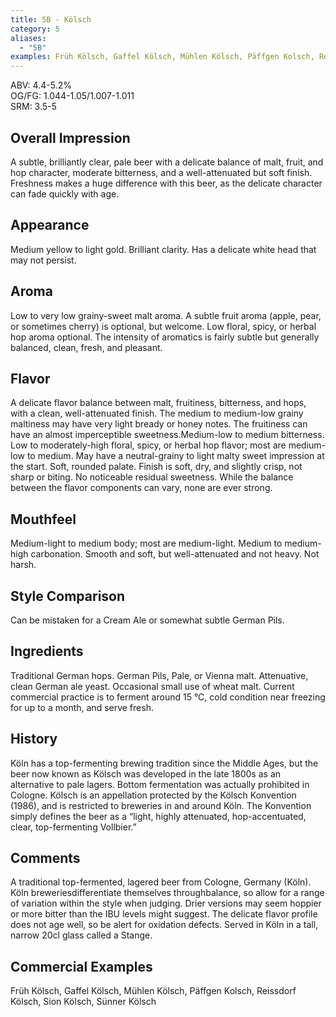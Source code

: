 ```yaml
---
title: 5B - Kölsch
category: 5
aliases: 
  - "5B"
examples: Früh Kölsch, Gaffel Kölsch, Mühlen Kölsch, Päffgen Kolsch, Reissdorf Kölsch, Sion Kölsch, Sünner Kölsch
---
```


ABV: 4.4-5.2%  
OG/FG: 1.044-1.05/1.007-1.011  
SRM: 3.5-5  

## Overall Impression
A subtle, brilliantly clear, pale beer with a delicate balance of malt, fruit, and hop character, moderate bitterness, and a well-attenuated but soft finish. Freshness makes a huge difference with this beer, as the delicate character can fade quickly with age.

## Appearance
Medium yellow to light gold. Brilliant clarity. Has a delicate white head that may not persist.

## Aroma
Low to very low grainy-sweet malt aroma. A subtle fruit aroma (apple, pear, or sometimes cherry) is optional, but welcome. Low floral, spicy, or herbal hop aroma optional. The intensity of aromatics is fairly subtle but generally balanced, clean, fresh, and pleasant.

## Flavor
A delicate flavor balance between malt, fruitiness, bitterness, and hops, with a clean, well-attenuated finish. The medium to medium-low grainy maltiness may have very light bready or honey notes. The fruitiness can have an almost imperceptible sweetness.Medium-low to medium bitterness. Low to moderately-high floral, spicy, or herbal hop flavor; most are medium-low to medium. May have a neutral-grainy to light malty sweet impression at the start. Soft, rounded palate. Finish is soft, dry, and slightly crisp, not sharp or biting. No noticeable residual sweetness. While the balance between the flavor components can vary, none are ever strong.

## Mouthfeel
Medium-light to medium body; most are medium-light. Medium to medium-high carbonation. Smooth and soft, but well-attenuated and not heavy. Not harsh.

## Style Comparison
Can be mistaken for a Cream Ale or somewhat subtle German Pils.

## Ingredients
Traditional German hops. German Pils, Pale, or Vienna malt. Attenuative, clean German ale yeast. Occasional small use of wheat malt. Current commercial practice is to ferment around 15 °C, cold condition near freezing for up to a month, and serve fresh.

## History
Köln has a top-fermenting brewing tradition since the Middle Ages, but the beer now known as Kölsch was developed in the late 1800s as an alternative to pale lagers. Bottom fermentation was actually prohibited in Cologne. Kölsch is an appellation protected by the Kölsch Konvention (1986), and is restricted to breweries in and around Köln. The Konvention simply defines the beer as a “light, highly attenuated, hop-accentuated, clear, top-fermenting Vollbier.”

## Comments
A traditional top-fermented, lagered beer from Cologne, Germany (Köln). Köln breweriesdifferentiate themselves throughbalance, so allow for a range of variation within the style when judging. Drier versions may seem hoppier or more bitter than the IBU levels might suggest. The delicate flavor profile does not age well, so be alert for oxidation defects. Served in Köln in a tall, narrow 20cl glass called a Stange.

## Commercial Examples
Früh Kölsch, Gaffel Kölsch, Mühlen Kölsch, Päffgen Kolsch, Reissdorf Kölsch, Sion Kölsch, Sünner Kölsch